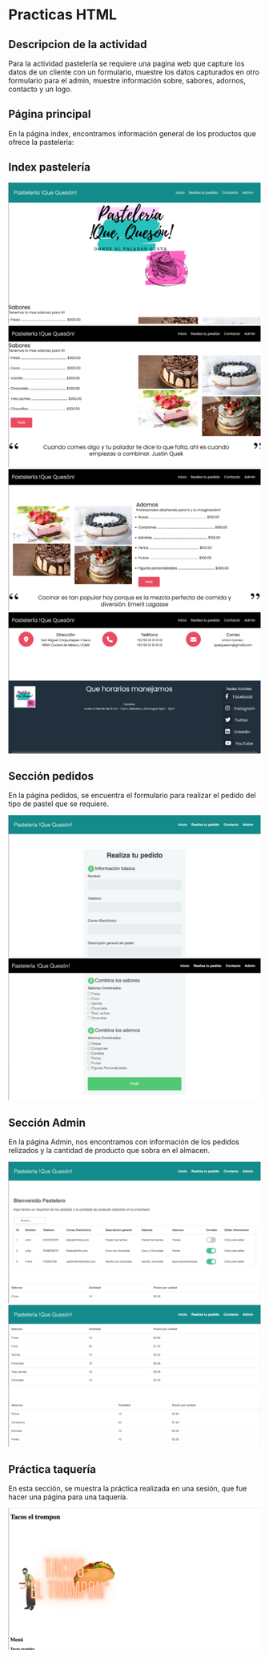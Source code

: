 # Practicas HTML

## Descripcion de la actividad

Para la actividad pastelería se requiere una pagina web que capture los datos de un cliente con un formulario, muestre los datos capturados en otro formulario para el admin, muestre información sobre, sabores, adornos, contacto y un logo.

## **Página principal**

En la página index, encontramos información general de los productos que ofrece la pastelería:

## **Index pastelería**

![Index 1](./imagenes/index.png)
![Index 2](./imagenes/index2.png)
![Index 3](./imagenes/index3.png)
![Index 4](./imagenes/index4.png)

## **Sección pedidos**

En la página pedidos, se encuentra el formulario para realizar el pedido del tipo de pastel que se requiere.

![Pedidos 1](./imagenes/pedido1.png)
![Pedidos 2](./imagenes/pedido2.png)

## **Sección Admin**

En la página Admin, nos encontramos con información de los pedidos relizados y la cantidad de producto que sobra en el almacen.

![Admin 1](./imagenes/admin1.png)
![Admin 2](./imagenes/admin2.png)

## **Práctica taquería**

En esta sección, se muestra la práctica realizada en una sesión, que fue hacer una página para una taquería.

![Taquería 1](./imagenes/taqueria1.png)
